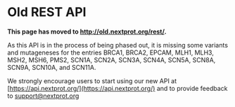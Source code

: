 # Old REST API   



**This page has moved to <a href="http://old.nextprot.org/rest/" target="_blank">http://old.nextprot.org/rest/</a>.**

As this API is in the process of being phased out, it is missing some variants and mutageneses for the entries BRCA1, BRCA2, EPCAM, MLH1, MLH3, MSH2, MSH6, PMS2, SCN1A, SCN2A, SCN3A, SCN4A, SCN5A, SCN8A, SCN9A, SCN10A, and SCN11A.

We strongly encourage users to start using our new API at [https://api.nextprot.org/](https://api.nextprot.org/) and to provide feedback to [support@nextprot.org](mailto:support@nextprot.org)




